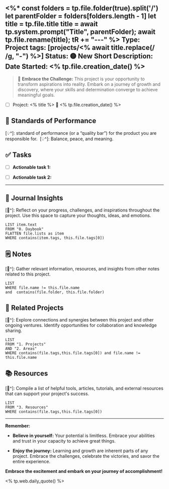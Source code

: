 <%*
const folders = tp.file.folder(true).split('/') 
let parentFolder = folders[folders.length - 1]
let title = tp.file.title 
title = await tp.system.prompt("Title", parentFolder); 
await tp.file.rename(title); 
tR += "---" 
%>
Type: Project
tags: [projects/<% await title.replace(/ /g, "-") %>]
Status: 🟡 New
Short Description:
Date Started: <% tp.file.creation_date() %>
---
> 🌟 **Embrace the Challenge:** 
> This project is your opportunity to transform aspirations into reality. Embark on a journey of growth and discovery, where your skills and determination converge to achieve meaningful goals.

- [ ] Project: <% title %> 🛫 <% tp.file.creation_date() %>
## 🎯 **Standards of Performance**
[💡^]: standard of performance (or a “quality bar”) for the product you are responsible for. 
[💡^]: Balance, peace, and meaning. 

## ✅ **Tasks**

- [ ] **Actionable task 1:** 
- [ ] **Actionable task 2:** 


---
## 📖 Journal Insights
[💭^]: Reflect on your progress, challenges, and inspirations throughout the project. Use this space to capture your thoughts, ideas, and emotions.

``` dataview
LIST item.text
FROM "0. Daybook"
FLATTEN file.lists as item
WHERE contains(item.tags, this.file.tags[0])

```

## 🗒 Notes
[💭^]: Gather relevant information, resources, and insights from other notes related to this project.
``` dataview
LIST 
WHERE file.name != this.file.name 
and  contains(file.folder, this.file.folder)
```


## 🤝 Related Projects
[💭^]: Explore connections and synergies between this project and other ongoing ventures. Identify opportunities for collaboration and knowledge sharing.
``` dataview
LIST 
FROM "1. Projects"
AND "2. Areas"
WHERE contains(file.tags,this.file.tags[0]) and file.name != this.file.name
```

## 📚 Resources
[💭^]: Compile a list of helpful tools, articles, tutorials, and external resources that can support your project's success.
``` dataview
LIST 
FROM "3. Resources"
WHERE contains(file.tags,this.file.tags[0])
```


---
**Remember:**

- **Believe in yourself:** Your potential is limitless. Embrace your abilities and trust in your capacity to achieve great things.

- **Enjoy the journey:** Learning and growth are inherent parts of any project. Embrace the challenges, celebrate the victories, and savor the entire experience.

**Embrace the excitement and embark on your journey of accomplishment!**

<% tp.web.daily_quote() %>
